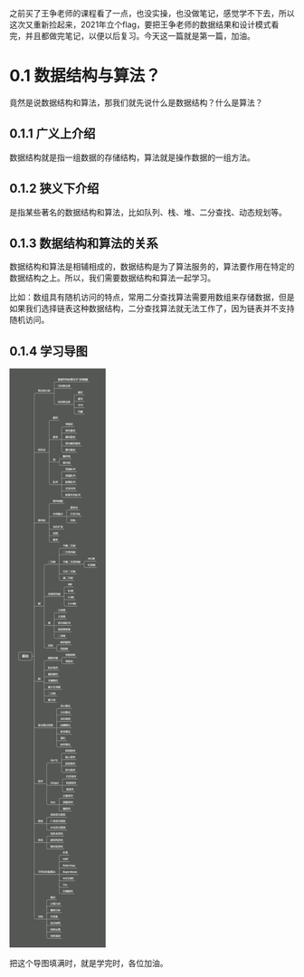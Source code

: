 之前买了王争老师的课程看了一点，也没实操，也没做笔记，感觉学不下去，所以这次又重新捡起来，2021年立个flag，要把王争老师的数据结果和设计模式看完，并且都做完笔记，以便以后复习。今天这一篇就是第一篇，加油。



#  0.1  数据结构与算法？

竟然是说数据结构和算法，那我们就先说什么是数据结构？什么是算法？

##  0.1.1  广义上介绍

数据结构就是指一组数据的存储结构，算法就是操作数据的一组方法。

##  0.1.2  狭义下介绍

是指某些著名的数据结构和算法，比如队列、栈、堆、二分查找、动态规划等。

##  0.1.3  数据结构和算法的关系

数据结构和算法是相辅相成的，数据结构是为了算法服务的，算法要作用在特定的数据结构之上。所以，我们需要数据结构和算法一起学习。

比如：数组具有随机访问的特点，常用二分查找算法需要用数组来存储数据，但是如果我们选择链表这种数据结构，二分查找算法就无法工作了，因为链表并不支持随机访问。



##  0.1.4  学习导图



![1.0.0.基础.png](../pic/1.0.0.基础.png)

把这个导图填满时，就是学完时，各位加油。
